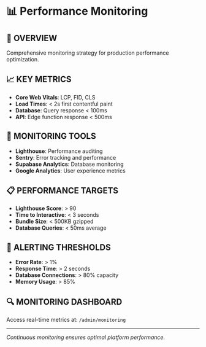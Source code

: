 # 📊 Performance Monitoring

## 🎯 **OVERVIEW**
Comprehensive monitoring strategy for production performance optimization.

## 📈 **KEY METRICS**
- **Core Web Vitals**: LCP, FID, CLS
- **Load Times**: < 2s first contentful paint
- **Database**: Query response < 100ms
- **API**: Edge function response < 500ms

## 🔧 **MONITORING TOOLS**
- **Lighthouse**: Performance auditing
- **Sentry**: Error tracking and performance
- **Supabase Analytics**: Database monitoring
- **Google Analytics**: User experience metrics

## 📋 **PERFORMANCE TARGETS**
- **Lighthouse Score**: > 90
- **Time to Interactive**: < 3 seconds
- **Bundle Size**: < 500KB gzipped
- **Database Queries**: < 50ms average

## 🚨 **ALERTING THRESHOLDS**
- **Error Rate**: > 1%
- **Response Time**: > 2 seconds
- **Database Connections**: > 80% capacity
- **Memory Usage**: > 85%

## 🔍 **MONITORING DASHBOARD**
Access real-time metrics at: `/admin/monitoring`

---

*Continuous monitoring ensures optimal platform performance.*